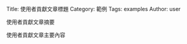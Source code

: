 Title: 使用者貢獻文章標題
Category: 範例
Tags: examples
Author: user

使用者貢獻文章摘要

<!-- PELICAN_END_SUMMARY -->

使用者貢獻文章主要內容